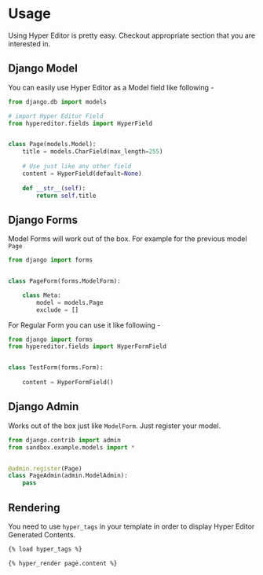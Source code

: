 # Usage

Using Hyper Editor is pretty easy. Checkout appropriate section that you are interested in.

## Django Model

You can easily use Hyper Editor as a Model field like following -

```python
from django.db import models

# import Hyper Editor Field
from hypereditor.fields import HyperField


class Page(models.Model):
    title = models.CharField(max_length=255)
    
    # Use just like any other field
    content = HyperField(default=None)
    
    def __str__(self):
        return self.title
```

## Django Forms

Model Forms will work out of the box. For example for the previous model ``Page``

```python
from django import forms


class PageForm(forms.ModelForm):

    class Meta:
        model = models.Page
        exclude = []
```

For Regular Form you can use it like following -

```python
from django import forms
from hypereditor.fields import HyperFormField


class TestForm(forms.Form):
    
    content = HyperFormField()

```

## Django Admin

Works out of the box just like ``ModelForm``. Just register your model.

```python
from django.contrib import admin
from sandbox.example.models import *


@admin.register(Page)
class PageAdmin(admin.ModelAdmin):
    pass
```

## Rendering

You need to use ``hyper_tags`` in your template in order to display Hyper Editor Generated Contents.

```html
{% load hyper_tags %}

{% hyper_render page.content %}
```
